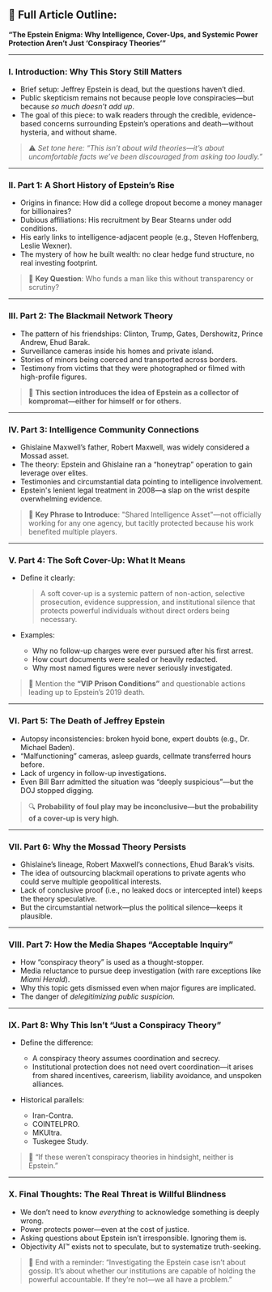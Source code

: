 ## 🧱 Full Article Outline:

**“The Epstein Enigma: Why Intelligence, Cover-Ups, and Systemic Power Protection Aren’t Just ‘Conspiracy Theories’”**

---

### I. **Introduction: Why This Story Still Matters**

* Brief setup: Jeffrey Epstein is dead, but the questions haven’t died.
* Public skepticism remains not because people love conspiracies—but because *so much doesn’t add up*.
* The goal of this piece: to walk readers through the credible, evidence-based concerns surrounding Epstein’s operations and death—without hysteria, and without shame.

> ⚠️ *Set tone here: “This isn’t about wild theories—it’s about uncomfortable facts we’ve been discouraged from asking too loudly.”*

---

### II. **Part 1: A Short History of Epstein’s Rise**

* Origins in finance: How did a college dropout become a money manager for billionaires?
* Dubious affiliations: His recruitment by Bear Stearns under odd conditions.
* His early links to intelligence-adjacent people (e.g., Steven Hoffenberg, Leslie Wexner).
* The mystery of how he built wealth: no clear hedge fund structure, no real investing footprint.

> 🎯 **Key Question**: Who funds a man like this without transparency or scrutiny?

---

### III. **Part 2: The Blackmail Network Theory**

* The pattern of his friendships: Clinton, Trump, Gates, Dershowitz, Prince Andrew, Ehud Barak.
* Surveillance cameras inside his homes and private island.
* Stories of minors being coerced and transported across borders.
* Testimony from victims that they were photographed or filmed with high-profile figures.

> 📸 **This section introduces the idea of Epstein as a collector of kompromat—either for himself or for others.**

---

### IV. **Part 3: Intelligence Community Connections**

* Ghislaine Maxwell’s father, Robert Maxwell, was widely considered a Mossad asset.
* The theory: Epstein and Ghislaine ran a “honeytrap” operation to gain leverage over elites.
* Testimonies and circumstantial data pointing to intelligence involvement.
* Epstein's lenient legal treatment in 2008—a slap on the wrist despite overwhelming evidence.

> 🧠 **Key Phrase to Introduce**: "Shared Intelligence Asset"—not officially working for any one agency, but tacitly protected because his work benefited multiple players.

---

### V. **Part 4: The Soft Cover-Up: What It Means**

* Define it clearly:

  > A soft cover-up is a systemic pattern of non-action, selective prosecution, evidence suppression, and institutional silence that protects powerful individuals without direct orders being necessary.

* Examples:

  * Why no follow-up charges were ever pursued after his first arrest.
  * How court documents were sealed or heavily redacted.
  * Why most named figures were never seriously investigated.

> 🧾 Mention the **“VIP Prison Conditions”** and questionable actions leading up to Epstein’s 2019 death.

---

### VI. **Part 5: The Death of Jeffrey Epstein**

* Autopsy inconsistencies: broken hyoid bone, expert doubts (e.g., Dr. Michael Baden).
* “Malfunctioning” cameras, asleep guards, cellmate transferred hours before.
* Lack of urgency in follow-up investigations.
* Even Bill Barr admitted the situation was “deeply suspicious”—but the DOJ stopped digging.

> 🔍 **Probability of foul play may be inconclusive—but the probability of a cover-up is very high.**

---

### VII. **Part 6: Why the Mossad Theory Persists**

* Ghislaine’s lineage, Robert Maxwell’s connections, Ehud Barak’s visits.
* The idea of outsourcing blackmail operations to private agents who could serve multiple geopolitical interests.
* Lack of conclusive proof (i.e., no leaked docs or intercepted intel) keeps the theory speculative.
* But the circumstantial network—plus the political silence—keeps it plausible.

---

### VIII. **Part 7: How the Media Shapes “Acceptable Inquiry”**

* How “conspiracy theory” is used as a thought-stopper.
* Media reluctance to pursue deep investigation (with rare exceptions like *Miami Herald*).
* Why this topic gets dismissed even when major figures are implicated.
* The danger of *delegitimizing public suspicion*.

---

### IX. **Part 8: Why This Isn’t “Just a Conspiracy Theory”**

* Define the difference:

  * A conspiracy theory assumes coordination and secrecy.
  * Institutional protection does not need overt coordination—it arises from shared incentives, careerism, liability avoidance, and unspoken alliances.
* Historical parallels:

  * Iran-Contra.
  * COINTELPRO.
  * MKUltra.
  * Tuskegee Study.

> 🚨 “If these weren’t conspiracy theories in hindsight, neither is Epstein.”

---

### X. **Final Thoughts: The Real Threat is Willful Blindness**

* We don’t need to know *everything* to acknowledge something is deeply wrong.
* Power protects power—even at the cost of justice.
* Asking questions about Epstein isn’t irresponsible. Ignoring them is.
* Objectivity AI™ exists not to speculate, but to systematize truth-seeking.

> 🧠 End with a reminder: “Investigating the Epstein case isn’t about gossip. It’s about whether our institutions are capable of holding the powerful accountable. If they’re not—we all have a problem.”
